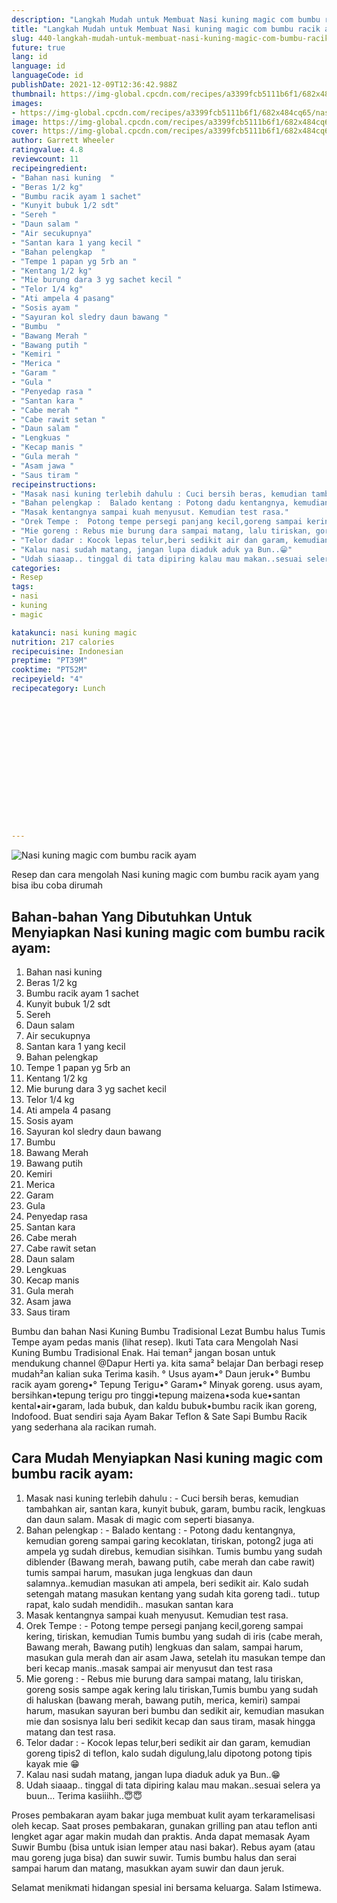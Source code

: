 ```yaml
---
description: "Langkah Mudah untuk Membuat Nasi kuning magic com bumbu racik ayam, Enak Banget"
title: "Langkah Mudah untuk Membuat Nasi kuning magic com bumbu racik ayam, Enak Banget"
slug: 440-langkah-mudah-untuk-membuat-nasi-kuning-magic-com-bumbu-racik-ayam-enak-banget
future: true
lang: id
language: id
languageCode: id
publishDate: 2021-12-09T12:36:42.988Z 
thumbnail: https://img-global.cpcdn.com/recipes/a3399fcb5111b6f1/682x484cq65/nasi-kuning-magic-com-bumbu-racik-ayam-foto-resep-utama.webp
images:
- https://img-global.cpcdn.com/recipes/a3399fcb5111b6f1/682x484cq65/nasi-kuning-magic-com-bumbu-racik-ayam-foto-resep-utama.webp
image: https://img-global.cpcdn.com/recipes/a3399fcb5111b6f1/682x484cq65/nasi-kuning-magic-com-bumbu-racik-ayam-foto-resep-utama.webp
cover: https://img-global.cpcdn.com/recipes/a3399fcb5111b6f1/682x484cq65/nasi-kuning-magic-com-bumbu-racik-ayam-foto-resep-utama.webp
author: Garrett Wheeler
ratingvalue: 4.8
reviewcount: 11
recipeingredient:
- "Bahan nasi kuning  "
- "Beras 1/2 kg"
- "Bumbu racik ayam 1 sachet"
- "Kunyit bubuk 1/2 sdt"
- "Sereh "
- "Daun salam "
- "Air secukupnya"
- "Santan kara 1 yang kecil "
- "Bahan pelengkap  "
- "Tempe 1 papan yg 5rb an "
- "Kentang 1/2 kg"
- "Mie burung dara 3 yg sachet kecil "
- "Telor 1/4 kg"
- "Ati ampela 4 pasang"
- "Sosis ayam "
- "Sayuran kol sledry daun bawang "
- "Bumbu  "
- "Bawang Merah "
- "Bawang putih "
- "Kemiri "
- "Merica "
- "Garam "
- "Gula "
- "Penyedap rasa "
- "Santan kara "
- "Cabe merah "
- "Cabe rawit setan "
- "Daun salam "
- "Lengkuas "
- "Kecap manis "
- "Gula merah "
- "Asam jawa "
- "Saus tiram "
recipeinstructions:
- "Masak nasi kuning terlebih dahulu : Cuci bersih beras, kemudian tambahkan air, santan kara, kunyit bubuk, garam, bumbu racik, lengkuas dan daun salam. Masak di magic com seperti biasanya."
- "Bahan pelengkap :  Balado kentang : Potong dadu kentangnya, kemudian goreng sampai garing kecoklatan, tiriskan, potong2 juga ati ampela yg sudah direbus, kemudian sisihkan. Tumis bumbu yang sudah diblender (Bawang merah, bawang putih, cabe merah dan cabe rawit) tumis sampai harum, masukan juga lengkuas dan daun salamnya..kemudian masukan ati ampela, beri sedikit air. Kalo sudah setengah matang masukan kentang yang sudah kita goreng tadi.. tutup rapat, kalo sudah mendidih.. masukan santan kara"
- "Masak kentangnya sampai kuah menyusut. Kemudian test rasa."
- "Orek Tempe :  Potong tempe persegi panjang kecil,goreng sampai kering, tiriskan, kemudian Tumis bumbu yang sudah di iris (cabe merah, Bawang merah, Bawang putih) lengkuas dan salam, sampai harum, masukan gula merah dan air asam Jawa, setelah itu masukan tempe dan beri kecap manis..masak sampai air menyusut dan test rasa"
- "Mie goreng : Rebus mie burung dara sampai matang, lalu tiriskan, goreng sosis sampe agak kering lalu tiriskan,Tumis bumbu yang sudah di haluskan (bawang merah, bawang putih, merica, kemiri) sampai harum, masukan sayuran beri bumbu dan sedikit air, kemudian masukan mie dan sosisnya lalu beri sedikit kecap dan saus tiram, masak hingga matang dan test rasa."
- "Telor dadar : Kocok lepas telur,beri sedikit air dan garam, kemudian goreng tipis2 di teflon, kalo sudah digulung,lalu dipotong potong tipis kayak mie 😁"
- "Kalau nasi sudah matang, jangan lupa diaduk aduk ya Bun..😁"
- "Udah siaaap.. tinggal di tata dipiring kalau mau makan..sesuai selera ya buun... Terima kasiiihh..😇😇"
categories:
- Resep
tags:
- nasi
- kuning
- magic

katakunci: nasi kuning magic 
nutrition: 217 calories
recipecuisine: Indonesian
preptime: "PT39M"
cooktime: "PT52M"
recipeyield: "4"
recipecategory: Lunch


     
    
    
    
    
    
    
    
    
    
    
      
    
---
```



![Nasi kuning magic com bumbu racik ayam](https://img-global.cpcdn.com/recipes/a3399fcb5111b6f1/682x484cq65/nasi-kuning-magic-com-bumbu-racik-ayam-foto-resep-utama.webp)

Resep dan cara mengolah  Nasi kuning magic com bumbu racik ayam yang bisa ibu coba dirumah

<!--inarticleads1-->

## Bahan-bahan Yang Dibutuhkan Untuk Menyiapkan Nasi kuning magic com bumbu racik ayam:

1. Bahan nasi kuning  
1. Beras 1/2 kg
1. Bumbu racik ayam 1 sachet
1. Kunyit bubuk 1/2 sdt
1. Sereh 
1. Daun salam 
1. Air secukupnya
1. Santan kara 1 yang kecil 
1. Bahan pelengkap  
1. Tempe 1 papan yg 5rb an 
1. Kentang 1/2 kg
1. Mie burung dara 3 yg sachet kecil 
1. Telor 1/4 kg
1. Ati ampela 4 pasang
1. Sosis ayam 
1. Sayuran kol sledry daun bawang 
1. Bumbu  
1. Bawang Merah 
1. Bawang putih 
1. Kemiri 
1. Merica 
1. Garam 
1. Gula 
1. Penyedap rasa 
1. Santan kara 
1. Cabe merah 
1. Cabe rawit setan 
1. Daun salam 
1. Lengkuas 
1. Kecap manis 
1. Gula merah 
1. Asam jawa 
1. Saus tiram 

Bumbu dan bahan Nasi Kuning Bumbu Tradisional Lezat Bumbu halus Tumis Tempe ayam pedas manis (lihat resep). Ikuti Tata cara Mengolah Nasi Kuning Bumbu Tradisional Enak. Hai teman² jangan bosan untuk mendukung channel @Dapur Herti ya. kita sama² belajar Dan berbagi resep mudah²an kalian suka Terima kasih. ° Usus ayam•° Daun jeruk•° Bumbu racik ayam goreng•° Tepung Terigu•° Garam•° Minyak goreng. usus ayam, bersihkan•tepung terigu pro tinggi•tepung maizena•soda kue•santan kental•air•garam, lada bubuk, dan kaldu bubuk•bumbu racik ikan goreng, Indofood. Buat sendiri saja Ayam Bakar Teflon &amp; Sate Sapi Bumbu Racik yang sederhana ala racikan rumah. 

<!--inarticleads2-->

## Cara Mudah Menyiapkan Nasi kuning magic com bumbu racik ayam:

1. Masak nasi kuning terlebih dahulu : - Cuci bersih beras, kemudian tambahkan air, santan kara, kunyit bubuk, garam, bumbu racik, lengkuas dan daun salam. Masak di magic com seperti biasanya.
1. Bahan pelengkap : -  Balado kentang : - Potong dadu kentangnya, kemudian goreng sampai garing kecoklatan, tiriskan, potong2 juga ati ampela yg sudah direbus, kemudian sisihkan. Tumis bumbu yang sudah diblender (Bawang merah, bawang putih, cabe merah dan cabe rawit) tumis sampai harum, masukan juga lengkuas dan daun salamnya..kemudian masukan ati ampela, beri sedikit air. Kalo sudah setengah matang masukan kentang yang sudah kita goreng tadi.. tutup rapat, kalo sudah mendidih.. masukan santan kara
1. Masak kentangnya sampai kuah menyusut. Kemudian test rasa.
1. Orek Tempe : -  Potong tempe persegi panjang kecil,goreng sampai kering, tiriskan, kemudian Tumis bumbu yang sudah di iris (cabe merah, Bawang merah, Bawang putih) lengkuas dan salam, sampai harum, masukan gula merah dan air asam Jawa, setelah itu masukan tempe dan beri kecap manis..masak sampai air menyusut dan test rasa
1. Mie goreng : - Rebus mie burung dara sampai matang, lalu tiriskan, goreng sosis sampe agak kering lalu tiriskan,Tumis bumbu yang sudah di haluskan (bawang merah, bawang putih, merica, kemiri) sampai harum, masukan sayuran beri bumbu dan sedikit air, kemudian masukan mie dan sosisnya lalu beri sedikit kecap dan saus tiram, masak hingga matang dan test rasa.
1. Telor dadar : - Kocok lepas telur,beri sedikit air dan garam, kemudian goreng tipis2 di teflon, kalo sudah digulung,lalu dipotong potong tipis kayak mie 😁
1. Kalau nasi sudah matang, jangan lupa diaduk aduk ya Bun..😁
1. Udah siaaap.. tinggal di tata dipiring kalau mau makan..sesuai selera ya buun... Terima kasiiihh..😇😇


Proses pembakaran ayam bakar juga membuat kulit ayam terkaramelisasi oleh kecap. Saat proses pembakaran, gunakan grilling pan atau teflon anti lengket agar agar makin mudah dan praktis. Anda dapat memasak Ayam Suwir Bumbu (bisa untuk isian lemper atau nasi bakar). Rebus ayam (atau mau goreng juga bisa) dan suwir suwir. Tumis bumbu halus dan serai sampai harum dan matang, masukkan ayam suwir dan daun jeruk. 

Selamat menikmati hidangan spesial ini bersama keluarga. Salam Istimewa.
